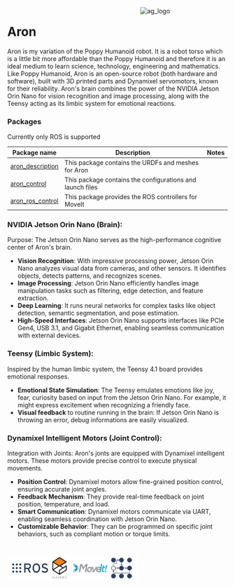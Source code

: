<img align="right" src="https://github.com/andreagavazzi/ag_perception/blob/main/assets/ag_logo.jpg" alt="ag_logo" width="200"/>  

# Aron
Aron is my variation of the Poppy Humanoid robot. It is a robot torso which is a little bit more affordable than the Poppy Humanoid and therefore it is an ideal medium to learn science, technology, engineering and mathematics.
Like Poppy Humanoid, Aron is an open-source robot (both hardware and software), built with 3D printed parts and Dynamixel servomotors, known for their reliability.
Aron's brain combines the power of the NVIDIA Jetson Orin Nano for vision recognition and image processing, along with the Teensy acting as its limbic system for emotional reactions.

### Packages
Currently only ROS is supported

| Package name | Description | Notes |
| -------- | ----------- | :-----------: |
| [aron_description](https://github.com/andreagavazzi/aron_description) | This package contains the URDFs and meshes for Aron |  |
| [aron_control](https://github.com/andreagavazzi/aron_control) | This package contains the configurations and launch files |  |
| [aron_ros_control](https://github.com/andreagavazzi/aron_ros_control) | This package provides the ROS controllers for MoveIt  |  |

### NVIDIA Jetson Orin Nano (Brain):
Purpose: The Jetson Orin Nano serves as the high-performance cognitive center of Aron's brain.
- **Vision Recognition**: With impressive processing power, Jetson Orin Nano analyzes visual data from cameras, and other sensors. It identifies objects, detects patterns, and recognizes scenes.
- **Image Processing**: Jetson Orin Nano efficiently handles image manipulation tasks such as filtering, edge detection, and feature extraction.
- **Deep Learning**: It runs neural networks for complex tasks like object detection, semantic segmentation, and pose estimation.
- **High-Speed Interfaces**: Jetson Orin Nano supports interfaces like PCIe Gen4, USB 3.1, and Gigabit Ethernet, enabling seamless communication with external devices.  

### Teensy (Limbic System):
Inspired by the human limbic system, the Teensy 4.1 board provides emotional responses.
- **Emotional State Simulation**: The Teensy emulates emotions like joy, fear, curiosity based on input from the Jetson Orin Nano. For example, it might express excitement when recognizing a friendly face.
- **Visual feedback** to routine running in the brain: If Jetson Orin Nano is throwing an error, debug informations are easily visualized.

### Dynamixel Intelligent Motors (Joint Control):
Integration with Joints: Aron's jonts are equipped with Dynamixel intelligent motors. These motors provide precise control to execute physical movements.
- **Position Control**: Dynamixel motors allow fine-grained position control, ensuring accurate joint angles.
- **Feedback Mechanism**: They provide real-time feedback on joint position, temperature, and load.
- **Smart Communication**: Dynamixel motors communicate via UART, enabling seamless coordination with Jetson Orin Nano.
- **Customizable Behavior**: They can be programmed on specific joint behaviors, such as compliant motion or torque limits.  

#  

 <p align="left">
  <img width="300" src="https://github.com/andreagavazzi/aron/blob/main/pics/ros_gazebo.png" alt="ag_logo">
</p>


